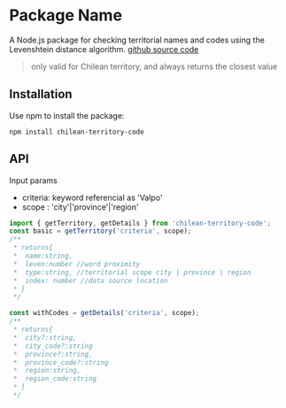 # Package Name

A Node.js package for checking territorial names and codes using the Levenshtein distance
algorithm. [github source code](https://github.com/ccnmagnoo/chilean-territory-code)

> only valid for Chilean territory, and always returns the closest value

## Installation

Use npm to install the package:

```shell
npm install chilean-territory-code

```

## API

Input params

- criteria: keyword referencial as 'Valpo'
- scope : 'city'|'province'|'region'

```typescript
import { getTerritory, getDetails } from 'chilean-territory-code';
const basic = getTerritory('criteria', scope);
/**
 * returns{
 *  name:string,
 *  leven:number //word proximity
 *  type:string, //territorial scope city | province | region
 *  index: number //data source location
 * }
 */

const withCodes = getDetails('criteria', scope);
/**
 * returns{
 *  city?:string,
 *  city_code?:string
 *  province?:string,
 *  province_code?:string
 *  region:string,
 *  region_code:string
 * }
 */
```
